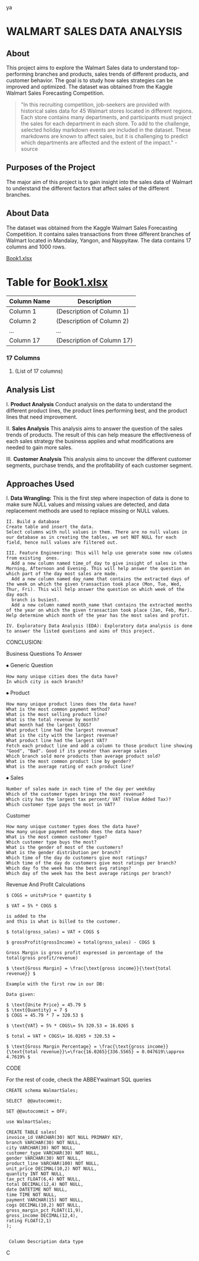 ya
# WALMART SALES DATA ANALYSIS

## About

This project aims to explore the Walmart Sales data to understand top-performing branches and products, sales trends of different products, and customer behavior. The goal is to study how sales strategies can be improved and optimized. The dataset was obtained from the Kaggle Walmart Sales Forecasting Competition.

> "In this recruiting competition, job-seekers are provided with historical sales data for 45 Walmart stores located in different regions. Each store contains many departments, and participants must project the sales for each department in each store. To add to the challenge, selected holiday markdown events are included in the dataset. These markdowns are known to affect sales, but it is challenging to predict which departments are affected and the extent of the impact." - source

## Purposes of the Project

The major aim of this project is to gain insight into the sales data of Walmart to understand the different factors that affect sales of the different branches.

## About Data

The dataset was obtained from the Kaggle Walmart Sales Forecasting Competition. It contains sales transactions from three different branches of Walmart located in Mandalay, Yangon, and Naypyitaw. The data contains 17 columns and 1000 rows.

[Book1.xlsx](https://github.com/Abbeyanalyt/walmatsalesanalysis/files/14072332/Book1.xlsx) 

# Table for [Book1.xlsx](https://github.com/Abbeyanalyt/walmatsalesanalysis/files/14072332/Book1.xlsx)

| Column Name  | Description                                              |
|--------------|----------------------------------------------------------|
| Column 1     | (Description of Column 1)                                |
| Column 2     | (Description of Column 2)                                |
| ...          | ...                                                      |
| Column 17    | (Description of Column 17)                               |

### 17 Columns
1. (List of 17 columns)

## Analysis List

I. **Product Analysis**
   Conduct analysis on the data to understand the different product lines, the product lines performing best, and the product lines that need improvement.

II. **Sales Analysis**
   This analysis aims to answer the question of the sales trends of products. The result of this can help measure the effectiveness of each sales strategy the business applies and what modifications are needed to gain more sales.

III. **Customer Analysis**
   This analysis aims to uncover the different customer segments, purchase trends, and the profitability of each customer segment.

## Approaches Used

I. **Data Wrangling:**
   This is the first step where inspection of data is done to make sure NULL values and missing values are detected, and data replacement methods are used to replace missing or NULL values.

    II.	Build a database
    Create table and insert the data.
    Select columns with null values in them. There are no null values in our database as in creating the tables, we set NOT NULL for each field, hence null values are filtered out.

    III. Feature Engineering: This will help use generate some new columns from existing  ones.
      Add a new column named time_of_day to give insight of sales in the Morning, Afternoon and Evening. This will help answer the question on which part of the day most sales are made.
      Add a new column named day_name that contains the extracted days of the week on which the given transaction took place (Mon, Tue, Wed, Thur, Fri). This will help answer the question on which week of the day each 
      branch is busiest.
      Add a new column named month_name that contains the extracted months of the year on which the given transaction took place (Jan, Feb, Mar). Help determine which month of the year has the most sales and profit.

    IV. Exploratory Data Analysis (EDA): Exploratory data analysis is done to answer the listed questions and aims of this project.

CONCLUSION:

Business Questions To Answer

⦁	Generic Question

    How many unique cities does the data have?
    In which city is each branch?

⦁	Product

    How many unique product lines does the data have?
    What is the most common payment method?
    What is the most selling product line?
    What is the total revenue by month?
    What month had the largest COGS?
    What product line had the largest revenue?
    What is the city with the largest revenue?
    What product line had the largest VAT?
    Fetch each product line and add a column to those product line showing "Good", "Bad". Good if its greater than average sales
    Which branch sold more products than average product sold?
    What is the most common product line by gender?
    What is the average rating of each product line?


⦁	Sales

    Number of sales made in each time of the day per weekday
    Which of the customer types brings the most revenue?
    Which city has the largest tax percent/ VAT (Value Added Tax)?
    Which customer type pays the most in VAT?


Customer

    How many unique customer types does the data have?
    How many unique payment methods does the data have?
    What is the most common customer type?
    Which customer type buys the most?
    What is the gender of most of the customers?
    What is the gender distribution per branch?
    Which time of the day do customers give most ratings?
    Which time of the day do customers give most ratings per branch?
    Which day fo the week has the best avg ratings?
    Which day of the week has the best average ratings per branch?



Revenue And Profit Calculations

    $ COGS = unitsPrice * quantity $

    $ VAT = 5% * COGS $

    is added to the 
    and this is what is billed to the customer.

    $ total(gross_sales) = VAT + COGS $

    $ grossProfit(grossIncome) = total(gross_sales) - COGS $

    Gross Margin is gross profit expressed in percentage of the total(gross profit/revenue)

    $ \text{Gross Margin} = \frac{\text{gross income}}{\text{total revenue}} $

    Example with the first row in our DB:

    Data given:

    $ \text{Unite Price} = 45.79 $
    $ \text{Quantity} = 7 $
    $ COGS = 45.79 * 7 = 320.53 $

    $ \text{VAT} = 5% * COGS\= 5% 320.53 = 16.0265 $

    $ total = VAT + COGS\= 16.0265 + 320.53 = 

    $ \text{Gross Margin Percentage} = \frac{\text{gross income}}{\text{total revenue}}\=\frac{16.0265}{336.5565} = 0.047619\\approx 4.7619% $



CODE

  For the rest of code, check the ABBEYwalmart SQL queries
  
    CREATE schema WalmartSales;

    SELECT  @@autocommit;
 
    SET @@autocommit = OFF;

    use WalmartSales;

    CREATE TABLE sales(
    invoice_id VARCHAR(30) NOT NULL PRIMARY KEY,
    branch VARCHAR(30) NOT NULL,
    city VARCHAR(30) NOT NULL,
    customer_type VARCHAR(30) NOT NULL,
    gender VARCHAR(30) NOT NULL,
    product_line VARCHAR(100) NOT NULL,
    unit_price DECIMAL(10,2) NOT NULL,
    quantity INT NOT NULL,
    tax_pct FLOAT(6,4) NOT NULL,
    total DECIMAL(12,4) NOT NULL,
    date DATETIME NOT NULL,
    time TIME NOT NULL,
    payment VARCHAR(15) NOT NULL,
    cogs DECIMAL(10,2) NOT NULL,
    gross_margin_pct FLOAT(11,9),
    gross_income DECIMAL(12,4),
    rating FLOAT(2,1)
    );


     Column	Description	data type



C
